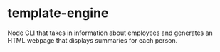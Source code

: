 # template-engine
Node CLI that takes in information about employees and generates an HTML webpage that displays summaries for each person.
